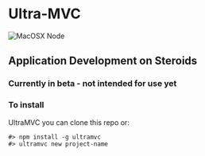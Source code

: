 Ultra-MVC
========

![MacOSX Node](https://github.com/DataHerder/ultramvc-cli)

Application Development on Steroids
-----------------------------------

### Currently in beta - not intended for use yet


### To install

UltraMVC you can clone this repo or:

```
#> npm install -g ultramvc
#> ultramvc new project-name
```